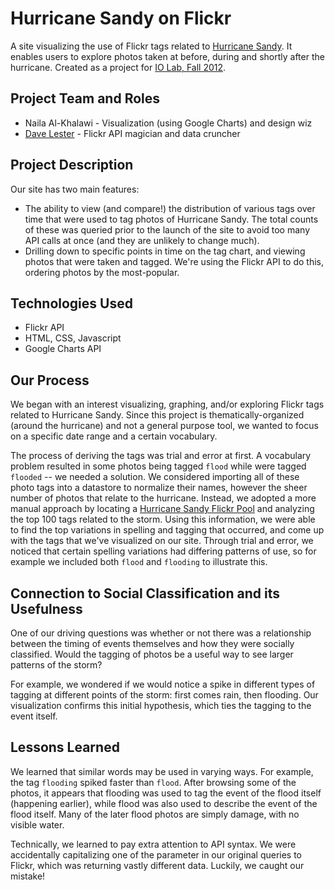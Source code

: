 Hurricane Sandy on Flickr
===========

A site visualizing the use of Flickr tags related to [Hurricane Sandy](http://en.wikipedia.org/wiki/Hurricane_Sandy). It enables users to explore photos taken at before, during and shortly after the hurricane. Created as a project for [IO Lab, Fall 2012](http://courses.ischool.berkeley.edu/i290-iol/f12/).

## Project Team and Roles

* Naila Al-Khalawi - Visualization (using Google Charts) and design wiz
* [Dave Lester](http://davelester.org) - Flickr API magician and data cruncher

## Project Description
Our site has two main features:

* The ability to view (and compare!) the distribution of various tags over time that were used to tag photos of Hurricane Sandy. The total counts of these was queried prior to the launch of the site to avoid too many API calls at once (and they are unlikely to change much).
* Drilling down to specific points in time on the tag chart, and viewing photos that were taken and tagged. We're using the Flickr API to do this, ordering photos by the most-popular.

## Technologies Used

* Flickr API
* HTML, CSS, Javascript
* Google Charts API

## Our Process
We began with an interest visualizing, graphing, and/or exploring Flickr tags related to Hurricane Sandy. Since this project is thematically-organized (around the hurricane) and not a general purpose tool, we wanted to focus on a specific date range and a certain vocabulary.

The process of deriving the tags was trial and error at first. A vocabulary problem resulted in some photos being tagged ```flood``` while were tagged ```flooded``` -- we needed a solution. We considered importing all of these photo tags into a datastore to normalize their names, however the sheer number of photos that relate to the hurricane. Instead, we adopted a more manual approach by locating a [Hurricane Sandy Flickr Pool](http://www.flickr.com/groups/hurricanesandy/pool/) and analyzing the top 100 tags related to the storm. Using this information, we were able to find the top variations in spelling and tagging that occurred, and come up with the tags that we've visualized on our site. Through trial and error, we noticed that certain spelling variations had differing patterns of use, so for example we included both ```flood``` and ```flooding``` to illustrate this.

## Connection to Social Classification and its Usefulness
One of our driving questions was whether or not there was a relationship between the timing of events themselves and how they were socially classified. Would the tagging of photos be a useful way to see larger patterns of the storm?

For example, we wondered if we would notice a spike in different types of tagging at different points of the storm: first comes rain, then flooding. Our visualization confirms this initial hypothesis, which ties the tagging to the event itself.

## Lessons Learned
We learned that similar words may be used in varying ways. For example, the tag ```flooding``` spiked faster than ```flood```. After browsing some of the photos, it appears that flooding was used to tag the event of the flood itself (happening earlier), while flood was also used to describe the event of the flood itself. Many of the later flood photos are simply damage, with no visible water.

Technically, we learned to pay extra attention to API syntax. We were accidentally capitalizing one of the parameter in our original queries to Flickr, which was returning vastly different data. Luckily, we caught our mistake!